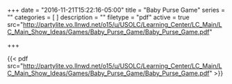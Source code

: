 +++
date = "2016-11-21T15:22:16-05:00"
title = "Baby Purse Game"
series = ""
categories = [
]
description = ""
filetype = "pdf"
active = true
src="http://partylite.vo.llnwd.net/o15/u/USOLC/Learning_Center/LC_Main/LC_Main_Show_Ideas/Games/Baby_Purse_Game/Baby_Purse_Game.pdf"

+++

{{< pdf src="http://partylite.vo.llnwd.net/o15/u/USOLC/Learning_Center/LC_Main/LC_Main_Show_Ideas/Games/Baby_Purse_Game/Baby_Purse_Game.pdf" >}}
